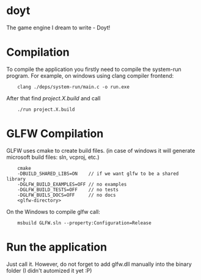 # doyt
The game engine I dream to write - Doyt!

# Compilation
To compile the application you firstly need to compile the system-run program.
For example, on windows using clang compiler frontend:
```
	clang ./deps/system-run/main.c -o run.exe
``` 

After that find *project.X.build* and call
```
	./run project.X.build
```

# GLFW Compilation
GLFW uses cmake to create build files. (in case of windows it will generate microsoft build files: sln, vcproj, etc.)
```
	cmake
	-DBUILD_SHARED_LIBS=ON    // if we want glfw to be a shared library
	-DGLFW_BUILD_EXAMPLES=OFF // no examples
	-DGLFW_BUILD_TESTS=OFF    // no tests
	-DGLFW_BUILS_DOCS=OFF     // no docs
	<glfw-directory>
```

On the Windows to compile glfw call:
```
	msbuild GLFW.sln --property:Configuration=Release
```

# Run the application
Just call it. However, do not forget to add glfw.dll manually into the binary folder (I didn't automized it yet :P) 